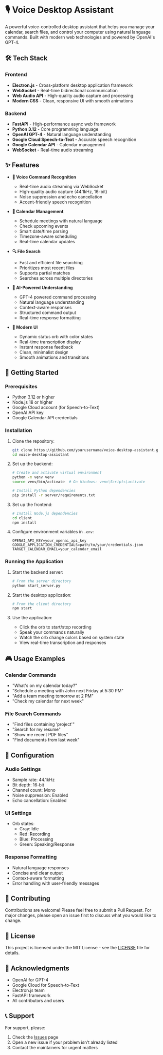 # 🎙️ Voice Desktop Assistant

A powerful voice-controlled desktop assistant that helps you manage your calendar, search files, and control your computer using natural language commands. Built with modern web technologies and powered by OpenAI's GPT-4.

## 🛠️ Tech Stack

### Frontend
- **Electron.js** - Cross-platform desktop application framework
- **WebSocket** - Real-time bidirectional communication
- **Web Audio API** - High-quality audio capture and processing
- **Modern CSS** - Clean, responsive UI with smooth animations

### Backend
- **FastAPI** - High-performance async web framework
- **Python 3.12** - Core programming language
- **OpenAI GPT-4** - Natural language understanding
- **Google Cloud Speech-to-Text** - Accurate speech recognition
- **Google Calendar API** - Calendar management
- **WebSocket** - Real-time audio streaming

## ✨ Features

- **🎯 Voice Command Recognition**
  - Real-time audio streaming via WebSocket
  - High-quality audio capture (44.1kHz, 16-bit)
  - Noise suppression and echo cancellation
  - Accent-friendly speech recognition

- **📅 Calendar Management**
  - Schedule meetings with natural language
  - Check upcoming events
  - Smart date/time parsing
  - Timezone-aware scheduling
  - Real-time calendar updates

- **🔍 File Search**
  - Fast and efficient file searching
  - Prioritizes most recent files
  - Supports partial matches
  - Searches across multiple directories

- **🤖 AI-Powered Understanding**
  - GPT-4 powered command processing
  - Natural language understanding
  - Context-aware responses
  - Structured command output
  - Real-time response formatting

- **🎨 Modern UI**
  - Dynamic status orb with color states
  - Real-time transcription display
  - Instant response feedback
  - Clean, minimalist design
  - Smooth animations and transitions

## 🚀 Getting Started

### Prerequisites

- Python 3.12 or higher
- Node.js 18 or higher
- Google Cloud account (for Speech-to-Text)
- OpenAI API key
- Google Calendar API credentials

### Installation

1. Clone the repository:
   ```bash
   git clone https://github.com/yourusername/voice-desktop-assistant.git
   cd voice-desktop-assistant
   ```

2. Set up the backend:
   ```bash
   # Create and activate virtual environment
   python -m venv venv
   source venv/bin/activate  # On Windows: venv\Scripts\activate
   
   # Install Python dependencies
   pip install -r server/requirements.txt
   ```

3. Set up the frontend:
   ```bash
   # Install Node.js dependencies
   cd client
   npm install
   ```

4. Configure environment variables in `.env`:
   ```
   OPENAI_API_KEY=your_openai_api_key
   GOOGLE_APPLICATION_CREDENTIALS=path/to/your/credentials.json
   TARGET_CALENDAR_EMAIL=your_calendar_email
   ```

### Running the Application

1. Start the backend server:
   ```bash
   # From the server directory
   python start_server.py
   ```

2. Start the desktop application:
   ```bash
   # From the client directory
   npm start
   ```

3. Use the application:
   - Click the orb to start/stop recording
   - Speak your commands naturally
   - Watch the orb change colors based on system state
   - View real-time transcription and responses

## 🎮 Usage Examples

### Calendar Commands
- "What's on my calendar today?"
- "Schedule a meeting with John next Friday at 5:30 PM"
- "Add a team meeting tomorrow at 2 PM"
- "Check my calendar for next week"

### File Search Commands
- "Find files containing 'project'"
- "Search for my resume"
- "Show me recent PDF files"
- "Find documents from last week"

## 🔧 Configuration

### Audio Settings
- Sample rate: 44.1kHz
- Bit depth: 16-bit
- Channel count: Mono
- Noise suppression: Enabled
- Echo cancellation: Enabled

### UI Settings
- Orb states:
  - Gray: Idle
  - Red: Recording
  - Blue: Processing
  - Green: Speaking/Response

### Response Formatting
- Natural language responses
- Concise and clear output
- Context-aware formatting
- Error handling with user-friendly messages

## 🤝 Contributing

Contributions are welcome! Please feel free to submit a Pull Request. For major changes, please open an issue first to discuss what you would like to change.

## 📝 License

This project is licensed under the MIT License - see the [LICENSE](LICENSE) file for details.

## 🙏 Acknowledgments

- OpenAI for GPT-4
- Google Cloud for Speech-to-Text
- Electron.js team
- FastAPI framework
- All contributors and users

## 📞 Support

For support, please:
1. Check the [Issues](https://github.com/yourusername/voice-desktop-assistant/issues) page
2. Open a new issue if your problem isn't already listed
3. Contact the maintainers for urgent matters